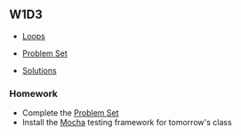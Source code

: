 ## W1D3

+ [Loops][loops]


+ [Problem Set][problems-w1d3]
+ [Solutions][solutions-w1d3]


### Homework

+ Complete the [Problem Set][problems-w1d3]
+ Install the [Mocha] testing framework for tomorrow's class





[loops]: ./notes/loops.md
[problems-w1d3]: ./problems/problem_set.md
[solutions-w1d3]: ./problems/solution.js
[mocha]: /week_1/d4/notes/mocha.md
